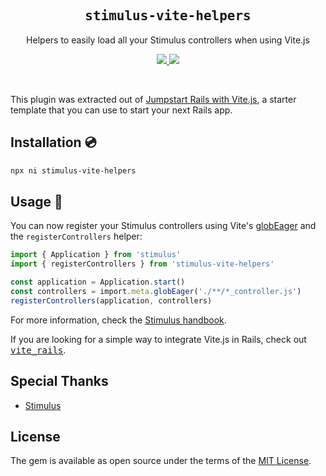 <h2 align='center'><samp>stimulus-vite-helpers</samp></h2>

<p align='center'>Helpers to easily load all your Stimulus controllers when using Vite.js</p>

<p align='center'>
  <a href='https://www.npmjs.com/package/stimulus-vite-helpers'>
    <img src='https://img.shields.io/npm/v/stimulus-vite-helpers?color=222&style=flat-square'>
  </a>
  <a href='https://github.com/ElMassimo/vite_ruby/blob/master/LICENSE.txt'>
    <img src='https://img.shields.io/badge/license-MIT-blue.svg'>
  </a>
</p>

<br>

[globEager]: https://vitejs.dev/guide/features.html#glob-import
[jumpstart]: https://github.com/ElMassimo/jumpstart-vite
[stimulus handbook]: https://stimulus.hotwire.dev/handbook/installing
[stimulus]: https://github.com/hotwired/stimulus
[vite_rails]: https://vite-rails.netlify.app

This plugin was extracted out of [Jumpstart Rails with Vite.js][jumpstart], a starter
template that you can use to start your next Rails app.

## Installation 💿

```bash
npx ni stimulus-vite-helpers
```

## Usage 🚀

You can now register your Stimulus controllers using Vite's [globEager] and the `registerControllers` helper:

```ts
import { Application } from 'stimulus'
import { registerControllers } from 'stimulus-vite-helpers'

const application = Application.start()
const controllers = import.meta.globEager('./**/*_controller.js')
registerControllers(application, controllers)
```

For more information, check the [Stimulus handbook].

If you are looking for a simple way to integrate Vite.js in Rails, check out <kbd>[vite_rails]</kbd>.

## Special Thanks

- [Stimulus]

## License

The gem is available as open source under the terms of the [MIT License](https://opensource.org/licenses/MIT).
